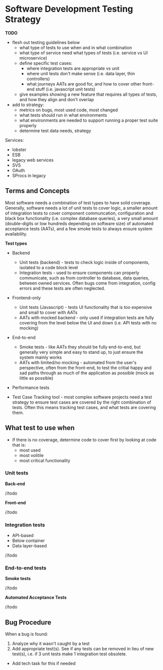 # Software Development Testing Strategy

**TODO**
- flesh out testing guidelines below
  - what type of tests to use when and in what combination
  - what type of service need what types of tests (i.e. service vs UI microservice)
  - define specific test cases:
    - where integration tests are appropriate vs unit
    - where unit tests don't make sense (i.e. data layer, thin controllers)
    - what journeys AATs are good for, and how to cover other front-end stuff (i.e. javascript unit tests)
  - give examples showing a new feature that requires all types of tests, and how they align and don't overlap
- add to strategy:
  - metrics on bugs, most used code, most changed
  - what tests should run in what environments
  - what environments are needed to support running a proper test suite properly
  - determine test data needs, strategy
  
Services:
- lobster
- ESB
- legacy web services
- SVS
- OAuth
- SProcs in legacy

## Terms and Concepts

Most software needs a combination of test types to have solid coverage. Generally, software needs a lot of unit tests to cover logic, a smaller amount of integration tests to cover component communcation, configuration and black box functionality (i.e. complex database queries), a very small amount (double-digits or low hundreds depending on software size) of automated acceptance tests (AATs), and a few smoke tests to always ensure system availability.

**Test types**

* Backend
  * Unit tests (backend) - tests to check logic inside of components, isolated to a code block level
  * Integration tests - used to ensure components can properly communicate, such as from controller to database, data queries, between owned services. Often bugs come from integration, config errors and these tests are often neglected.
* Frontend-only
  * Unit tests (Javascript) - tests UI functionality that is too expensive and small to cover with AATs
  * AATs with mocked backend - only used if integration tests are fully covering from the level below the UI and down (i.e. API tests with no mocking)
* End-to-end
  * Smoke tests - like AATs they should be fully end-to-end, but generally very simple and easy to stand up, to just ensure the system mainly works
  * AATs with limited/no mocking - automated from the user's perspective, often from the front-end, to test the critial happy and sad paths through as much of the application as possible (mock as little as possible)
* Performance tests

* Test Case Tracking tool - most complex software projects need a test strategy to ensure test cases are covered by the right combination of tests. Often this means tracking test cases, and what tests are covering them.

## What test to use when

* If there is no coverage, determine code to cover first by looking at code that is:
  - most used
  - most volitile
  - most critical functionality

### Unit tests

**Back-end**

//todo

**Front-end** 

//todo

### Integration tests

* API-based
* Below container
* Data layer-based

//todo

### End-to-end tests

**Smoke tests**

//todo

**Automated Acceptance Tests**

//todo

## Bug Procedure

When a bug is found:

1. Analyze why it wasn't caught by a test
1. Add appropriate test(s). See if any tests can be removed in lieu of new test(s), i.e. if 3 unit tests make 1 integration test obsolete.
  - Add tech task for this if needed

